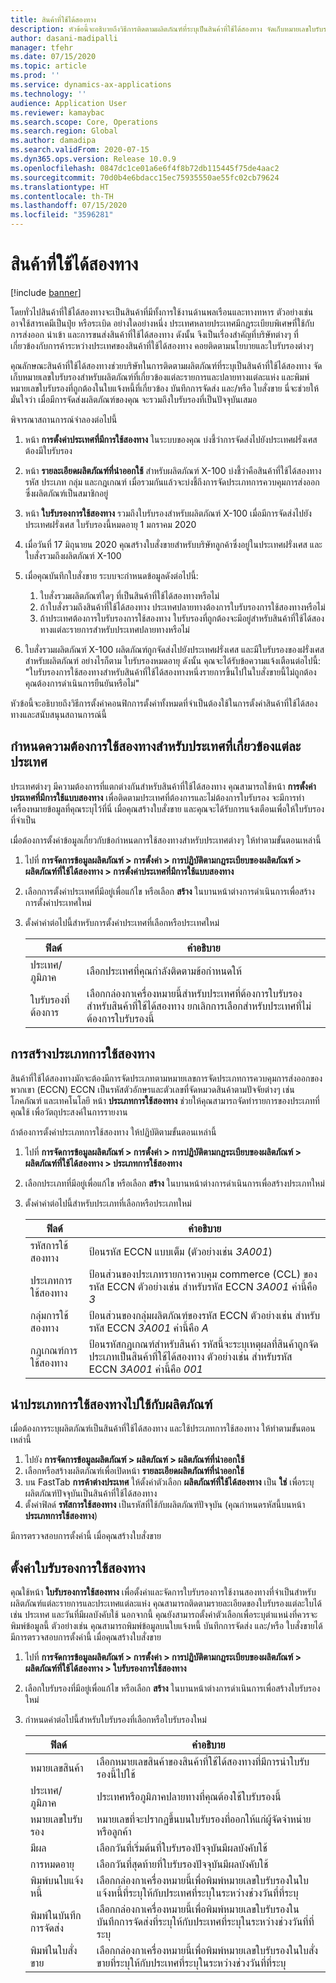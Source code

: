 ```yaml
---
title: สินค้าที่ใช้ได้สองทาง
description: หัวข้อนี้จะอธิบายถึงวิธีการติดตามผลิตภัณฑ์ที่ระบุเป็นสินค้าที่ใช้ได้สองทาง จัดเก็บหมายเลขใบรับรองสำหรับผลิตภัณฑ์ที่เกี่ยวข้องแต่ละรายการและปลายทางแต่ละแห่ง และพิมพ์หมายเลขใบรับรองที่ถูกต้องในใบแจ้งหนี้ที่เกี่ยวข้อง บันทึกการจัดส่ง และ/หรือ ใบสั่งขาย
author: dasani-madipalli
manager: tfehr
ms.date: 07/15/2020
ms.topic: article
ms.prod: ''
ms.service: dynamics-ax-applications
ms.technology: ''
audience: Application User
ms.reviewer: kamaybac
ms.search.scope: Core, Operations
ms.search.region: Global
ms.author: damadipa
ms.search.validFrom: 2020-07-15
ms.dyn365.ops.version: Release 10.0.9
ms.openlocfilehash: 0847dc1ce01a6e6f4f8b72db115445f75de4aac2
ms.sourcegitcommit: 70d0b4e6bdacc15ec75935550ae55fc02cb79624
ms.translationtype: HT
ms.contentlocale: th-TH
ms.lasthandoff: 07/15/2020
ms.locfileid: "3596281"
---
```

# <a name="dual-use-goods"></a>สินค้าที่ใช้ได้สองทาง

[!include [banner](../includes/banner.md)]

โดยทั่วไปสินค้าที่ใช้ได้สองทางจะเป็นสินค้าที่มีทั้งการใช้งานด้านพลเรือนและทางทหาร ตัวอย่างเช่น อาจใช้สารเคมีเป็นปุ๋ย หรือระเบิด อย่างใดอย่างหนึ่ง ประเทศหลายประเทศมีกฎระเบียบพิเศษที่ใช้กับการส่งออก นำเข้า และการขนส่งสินค้าที่ใช้ได้สองทาง ดังนั้น จึงเป็นเรื่องสำคัญที่บริษัทต่างๆ ที่เกี่ยวข้องกับการค้าระหว่างประเทศของสินค้าที่ใช้ได้สองทาง คอยติดตามนโยบายและใบรับรองต่างๆ

คุณลักษณะสินค้าที่ใช้ได้สองทางช่วยบริษัทในการติดตามผลิตภัณฑ์ที่ระบุเป็นสินค้าที่ใช้ได้สองทาง จัดเก็บหมายเลขใบรับรองสำหรับผลิตภัณฑ์ที่เกี่ยวข้องแต่ละรายการและปลายทางแต่ละแห่ง และพิมพ์หมายเลขใบรับรองที่ถูกต้องในใบแจ้งหนี้ที่เกี่ยวข้อง บันทึกการจัดส่ง และ/หรือ ใบสั่งขาย นี่จะช่วยให้มั่นใจว่า เมื่อมีการจัดส่งผลิตภัณฑ์ของคุณ จะรวมถึงใบรับรองที่เป็นปัจจุบันเสมอ

พิจารณาสถานการณ์จำลองต่อไปนี้

1. หน้า **การตั้งค่าประเทศที่มีการใช้สองทาง** ในระบบของคุณ บ่งชี้ว่าการจัดส่งไปยังประเทศฝรั่งเศสต้องมีใบรับรอง
2. หน้า **รายละเอียดผลิตภัณฑ์ที่นำออกใช้** สำหรับผลิตภัณฑ์ X-100 บ่งชี้ว่าคือสินค้าที่ใช้ได้สองทาง รหัส ประเภท กลุ่ม และกฎเกณฑ์ เมื่อรวมกันแล้วจะบ่งชี้ถึงการจัดประเภทการควบคุมการส่งออกซึ่งผลิตภัณฑ์เป็นสมาชิกอยู่
3. หน้า **ใบรับรองการใช้สองทาง** รวมถึงใบรับรองสำหรับผลิตภัณฑ์ X-100 เมื่อมีการจัดส่งไปยังประเทศฝรั่งเศส ใบรับรองนี้หมดอายุ 1 มกราคม 2020
4. เมื่อวันที่ 17 มิถุนายน 2020 คุณสร้างใบสั่งขายสำหรับบริษัทลูกค้าซึ่งอยู่ในประเทศฝรั่งเศส และใบสั่งรวมถึงผลิตภัณฑ์ X-100
5. เมื่อคุณบันทึกใบสั่งขาย ระบบจะกำหนดข้อมูลดังต่อไปนี้:

    1. ใบสั่งรวมผลิตภัณฑ์ใดๆ ที่เป็นสินค้าที่ใช้ได้สองทางหรือไม่
    2. ถ้าใบสั่งรวมถึงสินค้าที่ใช้ได้สองทาง ประเทศปลายทางต้องการใบรับรองการใช้สองทางหรือไม่
    3. ถ้าประเทศต้องการใบรับรองการใช้สองทาง ใบรับรองที่ถูกต้องจะมีอยู่สำหรับสินค้าที่ใช้ได้สองทางแต่ละรายการสำหรับประเทศปลายทางหรือไม่

6. ใบสั่งรวมผลิตภัณฑ์ X-100 ผลิตภัณฑ์ถูกจัดส่งไปยังประเทศฝรั่งเศส และมีใบรับรองของฝรั่งเศสสำหรับผลิตภัณฑ์ อย่างไรก็ตาม ใบรับรองหมดอายุ ดังนั้น คุณจะได้รับข้อความแจ้งเตือนต่อไปนี้: "ใบรับรองการใช้สองทางสำหรับสินค้าที่ใช้ได้สองทางหนึ่งรายการขึ้นไปในใบสั่งขายนี้ไม่ถูกต้อง คุณต้องการดำเนินการยืนยันหรือไม่"

หัวข้อนี้จะอธิบายถึงวิธีการตั้งค่าคอนฟิกการตั้งค่าทั้งหมดที่จำเป็นต้องใช้ในการตั้งค่าสินค้าที่ใช้ได้สองทางและสนับสนุนสถานการณ์นี้

## <a name="define-dual-use-requirements-for-each-relevant-country"></a>กำหนดความต้องการใช้สองทางสำหรับประเทศที่เกี่ยวข้องแต่ละประเทศ

ประเทศต่างๆ มีความต้องการที่แตกต่างกันสำหรับสินค้าที่ใช้ได้สองทาง คุณสามารถใช้หน้า **การตั้งค่าประเทศที่มีการใช้แบบสองทาง** เพื่อติดตามประเทศที่ต้องการและไม่ต้องการใบรับรอง จะมีการทำเครื่องหมายข้อมูลที่คุณระบุไว้ที่นี่ เมื่อคุณสร้างใบสั่งขาย และคุณจะได้รับการแจ้งเตือนเพื่อให้ใบรับรองที่จำเป็น

เมื่อต้องการตั้งค่าข้อมูลเกี่ยวกับข้อกำหนดการใช้สองทางสำหรับประเทศต่างๆ ให้ทำตามขั้นตอนเหล่านี้

1. ไปที่ **การจัดการข้อมูลผลิตภัณฑ์ \> การตั้งค่า \> การปฏิบัติตามกฎระเบียบของผลิตภัณฑ์ \> ผลิตภัณฑ์ที่ใช้ได้สองทาง \> การตั้งค่าประเทศที่มีการใช้แบบสองทาง**
2. เลือกการตั้งค่าประเทศที่มีอยู่เพื่อแก้ไข หรือเลือก **สร้าง** ในบานหน้าต่างการดำเนินการเพื่อสร้างการตั้งค่าประเทศใหม่
3. ตั้งค่าค่าต่อไปนี้สำหรับการตั้งค่าประเทศที่เลือกหรือประเทศใหม่

    | ฟิลด์ | คำอธิบาย |
    |---|---|
    | ประเทศ/ภูมิภาค | เลือกประเทศที่คุณกำลังติดตามข้อกำหนดให้ |
    | ใบรับรองที่ต้องการ | เลือกกล่องกาเครื่องหมายนี้สำหรับประเทศที่ต้องการใบรับรองสำหรับสินค้าที่ใช้ได้สองทาง ยกเลิกการเลือกสำหรับประเทศที่ไม่ต้องการใบรับรองนี้ |

## <a name="create-dual-use-categories"></a>การสร้างประเภทการใช้สองทาง

สินค้าที่ใช้ได้สองทางมักจะต้องมีการจัดประเภทตามหมายเลขการจัดประเภทการควบคุมการส่งออกของพวกเขา (ECCN) ECCN เป็นรหัสตัวอักษรและตัวเลขที่จัดหมวดสินค้าตามปัจจัยต่างๆ เช่น โภคภัณฑ์ และเทคโนโลยี หน้า **ประเภทการใช้สองทาง** ช่วยให้คุณสามารถจัดทำรายการของประเภทที่คุณใช้ เพื่อวัตถุประสงค์ในการรายงาน

ถ้าต้องการตั้งค่าประเภทการใช้สองทาง ให้ปฏิบัติตามขั้นตอนเหล่านี้

1. ไปที่ **การจัดการข้อมูลผลิตภัณฑ์ \> การตั้งค่า \> การปฏิบัติตามกฎระเบียบของผลิตภัณฑ์ \> ผลิตภัณฑ์ที่ใช้ได้สองทาง \> ประเภทการใช้สองทาง**
2. เลือกประเภทที่มีอยู่เพื่อแก้ไข หรือเลือก **สร้าง** ในบานหน้าต่างการดำเนินการเพื่อสร้างประเภทใหม่
3. ตั้งค่าค่าต่อไปนี้สำหรับประเภทที่เลือกหรือประเภทใหม่

    | ฟิลด์ | คำอธิบาย |
    |---|---|
    | รหัสการใช้สองทาง | ป้อนรหัส ECCN แบบเต็ม (ตัวอย่างเช่น *3A001*)|
    | ประเภทการใช้สองทาง | ป้อนส่วนของประเภทรายการควบคุม commerce (CCL) ของรหัส ECCN ตัวอย่างเช่น สำหรับรหัส ECCN *3A001* ค่านี้คือ *3* |
    | กลุ่มการใช้สองทาง | ป้อนส่วนของกลุ่มผลิตภัณฑ์ของรหัส ECCN ตัวอย่างเช่น สำหรับรหัส ECCN *3A001* ค่านี้คือ *A* |
    | กฎเกณฑ์การใช้สองทาง | ป้อนรหัสกฎเกณฑ์สำหรับสินค้า รหัสนี้จะระบุเหตุผลที่สินค้าถูกจัดประเภทเป็นสินค้าที่ใช้ได้สองทาง ตัวอย่างเช่น สำหรับรหัส ECCN *3A001* ค่านี้คือ *001* |

## <a name="apply-dual-use-categories-to-products"></a>นำประเภทการใช้สองทางไปใช้กับผลิตภัณฑ์

เมื่อต้องการระบุผลิตภัณฑ์เป็นสินค้าที่ใช้ได้สองทาง และใช้ประเภทการใช้สองทาง ให้ทำตามขั้นตอนเหล่านี้

1. ไปยัง **การจัดการข้อมูลผลิตภัณฑ์ \> ผลิตภัณฑ์ \> ผลิตภัณฑ์ที่นำออกใช้**
1. เลือกหรือสร้างผลิตภัณฑ์เพื่อเปิดหน้า **รายละเอียดผลิตภัณฑ์ที่นำออกใช้**
1. บน FastTab **การค้าต่างประเทศ** ให้ตั้งค่าตัวเลือก **ผลิตภัณฑ์ที่ใช้ได้สองทาง** เป็น **ใช่** เพื่อระบุผลิตภัณฑ์ปัจจุบันเป็นสินค้าที่ใช้ได้สองทาง
1. ตั้งค่าฟิลด์ **รหัสการใช้สองทาง** เป็นรหัสที่ใช้กับผลิตภัณฑ์ปัจจุบัน (คุณกำหนดรหัสนี้บนหน้า **ประเภทการใช้สองทาง**)

มีการตรวจสอบการตั้งค่านี้ เมื่อคุณสร้างใบสั่งขาย

## <a name="set-up-dual-use-certificates"></a>ตั้งค่าใบรับรองการใช้สองทาง

คุณใช้หน้า **ใบรับรองการใช้สองทาง** เพื่อตั้งค่าและจัดการใบรับรองการใช้งานสองทางที่จำเป็นสำหรับผลิตภัณฑ์แต่ละรายการและประเทศแต่ละแห่ง คุณสามารถติดตามรายละเอียดของใบรับรองแต่ละใบได้ เช่น ประเทศ และวันที่มีผลบังคับใช้ นอกจากนี้ คุณยังสามารถตั้งค่าตัวเลือกเพื่อระบุตำแหน่งที่ควรจะพิมพ์ข้อมูลนี้ ตัวอย่างเช่น คุณสามารถพิมพ์ข้อมูลบนใบแจ้งหนี้ บันทึกการจัดส่ง และ/หรือ ใบสั่งขายได้ มีการตรวจสอบการตั้งค่านี้ เมื่อคุณสร้างใบสั่งขาย

1. ไปที่ **การจัดการข้อมูลผลิตภัณฑ์ \> การตั้งค่า \> การปฏิบัติตามกฎระเบียบของผลิตภัณฑ์ \> ผลิตภัณฑ์ที่ใช้ได้สองทาง \> ใบรับรองการใช้สองทาง**
2. เลือกใบรับรองที่มีอยู่เพื่อแก้ไข หรือเลือก **สร้าง** ในบานหน้าต่างการดำเนินการเพื่อสร้างใบรับรองใหม่
3. กำหนดค่าต่อไปนี้สำหรับใบรับรองที่เลือกหรือใบรับรองใหม่

    | ฟิลด์ | คำอธิบาย |
    |---|---|
    | หมายเลขสินค้า | เลือกหมายเลขสินค้าของสินค้าที่ใช้ได้สองทางที่มีการนำใบรับรองนี้ไปใช้ |
    | ประเทศ/ภูมิภาค | ประเทศหรือภูมิภาคปลายทางที่คุณต้องใช้ใบรับรองนี้ |
    | หมายเลขใบรับรอง | หมายเลขที่จะปรากฏขึ้นบนใบรับรองที่ออกให้แก่ผู้จัดจำหน่ายหรือลูกค้า |
    | มีผล | เลือกวันที่เริ่มต้นที่ใบรับรองปัจจุบันมีผลบังคับใช้|
    | การหมดอายุ | เลือกวันที่สุดท้ายที่ใบรับรองปัจจุบันมีผลบังคับใช้ |
    | พิมพ์บนใบแจ้งหนี้ | เลือกกล่องกาเครื่องหมายนี้เพื่อพิมพ์หมายเลขใบรับรองในใบแจ้งหนี้ที่ระบุให้กับประเทศที่ระบุในระหว่างช่วงวันที่ที่ระบุ |
    | พิมพ์ในบันทึกการจัดส่ง | เลือกกล่องกาเครื่องหมายนี้เพื่อพิมพ์หมายเลขใบรับรองในบันทึกการจัดส่งที่ระบุให้กับประเทศที่ระบุในระหว่างช่วงวันที่ที่ระบุ |
    | พิมพ์ในใบสั่งขาย | เลือกกล่องกาเครื่องหมายนี้เพื่อพิมพ์หมายเลขใบรับรองในใบสั่งขายที่ระบุให้กับประเทศที่ระบุในระหว่างช่วงวันที่ที่ระบุ |
